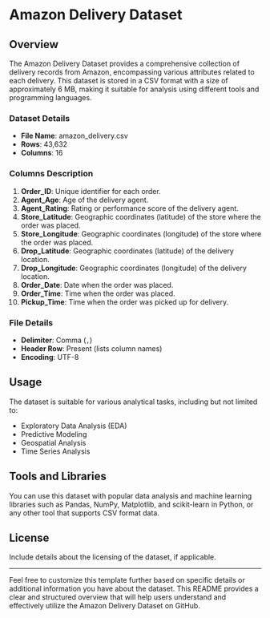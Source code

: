
# Amazon Delivery Dataset

## Overview

The Amazon Delivery Dataset provides a comprehensive collection of delivery records from Amazon, encompassing various attributes related to each delivery. This dataset is stored in a CSV format with a size of approximately 6 MB, making it suitable for analysis using different tools and programming languages.

### Dataset Details

- **File Name**: amazon_delivery.csv
- **Rows**: 43,632
- **Columns**: 16

### Columns Description

1. **Order_ID**: Unique identifier for each order.
2. **Agent_Age**: Age of the delivery agent.
3. **Agent_Rating**: Rating or performance score of the delivery agent.
4. **Store_Latitude**: Geographic coordinates (latitude) of the store where the order was placed.
5. **Store_Longitude**: Geographic coordinates (longitude) of the store where the order was placed.
6. **Drop_Latitude**: Geographic coordinates (latitude) of the delivery location.
7. **Drop_Longitude**: Geographic coordinates (longitude) of the delivery location.
8. **Order_Date**: Date when the order was placed.
9. **Order_Time**: Time when the order was placed.
10. **Pickup_Time**: Time when the order was picked up for delivery.

### File Details

- **Delimiter**: Comma (`,`)
- **Header Row**: Present (lists column names)
- **Encoding**: UTF-8

## Usage

The dataset is suitable for various analytical tasks, including but not limited to:
- Exploratory Data Analysis (EDA)
- Predictive Modeling
- Geospatial Analysis
- Time Series Analysis

## Tools and Libraries

You can use this dataset with popular data analysis and machine learning libraries such as Pandas, NumPy, Matplotlib, and scikit-learn in Python, or any other tool that supports CSV format data.

## License

Include details about the licensing of the dataset, if applicable.

---

Feel free to customize this template further based on specific details or additional information you have about the dataset. This README provides a clear and structured overview that will help users understand and effectively utilize the Amazon Delivery Dataset on GitHub.
